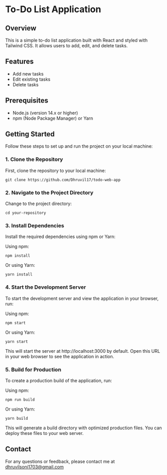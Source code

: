 # To-Do List Application

## Overview

This is a simple to-do list application built with React and styled with Tailwind CSS. It allows users to add, edit, and delete tasks.

## Features

-   Add new tasks
-   Edit existing tasks
-   Delete tasks

## Prerequisites

-   Node.js (version 14.x or higher)
-   npm (Node Package Manager) or Yarn

## Getting Started

Follow these steps to set up and run the project on your local machine:

### 1. Clone the Repository

First, clone the repository to your local machine:

```
git clone https://github.com/Dhruvil17/todo-web-app
```

### 2. Navigate to the Project Directory

Change to the project directory:

```
cd your-repository
```

### 3. Install Dependencies

Install the required dependencies using npm or Yarn:

Using npm:

```
npm install
```

Or using Yarn:

```
yarn install
```

### 4. Start the Development Server

To start the development server and view the application in your browser, run:

Using npm:

```
npm start
```

Or using Yarn:

```
yarn start
```

This will start the server at http://localhost:3000 by default. Open this URL in your web browser to see the application in action.

### 5. Build for Production

To create a production build of the application, run:

Using npm:

```
npm run build
```

Or using Yarn:

```
yarn build
```

This will generate a build directory with optimized production files. You can deploy these files to your web server.

## Contact

For any questions or feedback, please contact me at dhruvilsoni1703@gmail.com
